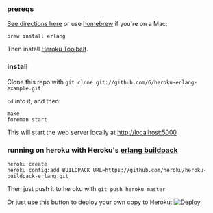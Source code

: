 ### prereqs
[See directions here](http://docs.basho.com/riak/latest/ops/building/installing/erlang/) or use [homebrew](http://mxcl.github.com/homebrew/) if you're on a Mac:

    brew install erlang

Then install [Heroku Toolbelt](https://toolbelt.heroku.com/).

### install

Clone this repo with `git clone git://github.com/6/heroku-erlang-example.git`

`cd` into it, and then:

    make
    foreman start

This will start the web server locally at [http://localhost:5000](http://localhost:5000)

### running on heroku with Heroku's [erlang buildpack](https://github.com/heroku/heroku-buildpack-erlang)

    heroku create
    heroku config:add BUILDPACK_URL=https://github.com/heroku/heroku-buildpack-erlang.git

Then just push it to heroku with `git push heroku master`

Or just use this button to deploy your own copy to Heroku:
[![Deploy](https://www.herokucdn.com/deploy/button.png)](https://heroku.com/deploy)
